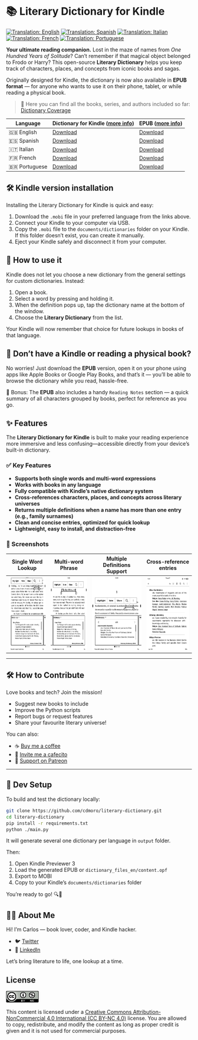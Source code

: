 # 📚 Literary Dictionary for Kindle

[![Translation: English](https://img.shields.io/badge/translation-en-blue.svg)](README.md)
[![Translation: Spanish](https://img.shields.io/badge/translation-es-red.svg)](README.es.md)
[![Translation: Italian](https://img.shields.io/badge/translation-it-green.svg)](README.it.md)
[![Translation: French](https://img.shields.io/badge/translation-fr-darkblue.svg)](README.fr.md)
[![Translation: Portuguese](https://img.shields.io/badge/translation-pt-yellow.svg)](README.pt.md)

**Your ultimate reading companion.**
Lost in the maze of names from _One Hundred Years of Solitude_? Can’t remember if that magical object belonged to Frodo or Harry? This open-source **Literary Dictionary** helps you keep track of characters, places, and concepts from iconic books and sagas.

Originally designed for Kindle, the dictionary is now also available in **EPUB format** — for anyone who wants to use it on their phone, tablet, or while reading a physical book.

> 📖 Here you can find all the books, series, and authors included so far: [Dictionary Coverage](./Dictionary_Coverage.md)

|Language| Dictionary for Kindle ([more info](#️-kindle-version-installation)) | EPUB ([more info](#-dont-have-a-kindle-or-reading-a-physical-book)) |
|---|---|---|
|🇬🇧 English|[Download](https://github.com/cdmoro/literary-dictionary/releases/download/v1.2.0/Bonadeo.Carlos.-.Literary.Dictionary.EN.v1.2.0.mobi)|[Download](https://github.com/cdmoro/literary-dictionary/releases/download/v1.2.0/Bonadeo.Carlos.-.Literary.Dictionary.EN.v1.2.0.epub)|
|🇪🇸 Spanish|[Download](https://github.com/cdmoro/literary-dictionary/releases/download/v1.2.0/Bonadeo.Carlos.-.Diccionario.Literario.ES.v1.2.0.mobi)|[Download](https://github.com/cdmoro/literary-dictionary/releases/download/v1.2.0/Bonadeo.Carlos.-.Diccionario.Literario.ES.v1.2.0.epub)|
|🇮🇹 Italian|[Download](https://github.com/cdmoro/literary-dictionary/releases/download/v1.2.0/Bonadeo.Carlos.-.Dizionario.Letterario.IT.v1.2.0.mobi)|[Download](https://github.com/cdmoro/literary-dictionary/releases/download/v1.2.0/Bonadeo.Carlos.-.Dizionario.Letterario.IT.v1.2.0.epub)|
|🇫🇷 French|[Download](https://github.com/cdmoro/literary-dictionary/releases/download/v1.2.0/Bonadeo.Carlos.-.Dictionnaire.Litteraire.FR.v1.2.0.mobi)|[Download](https://github.com/cdmoro/literary-dictionary/releases/download/v1.2.0/Bonadeo.Carlos.-.Dictionnaire.Litteraire.FR.v1.2.0.epub)|
|🇧🇷 Portuguese|[Download](https://github.com/cdmoro/literary-dictionary/releases/download/v1.2.0/Bonadeo.Carlos.-.Dicionario.Literario.PT.v1.2.0.mobi)|[Download](https://github.com/cdmoro/literary-dictionary/releases/download/v1.2.0/Bonadeo.Carlos.-.Dicionario.Literario.PT.v1.2.0.epub)|

## 🛠️ Kindle version installation

Installing the Literary Dictionary for Kindle is quick and easy:

1. Download the `.mobi` file in your preferred language from the links above.
1. Connect your Kindle to your computer via USB.
1. Copy the `.mobi` file to the `documents/dictionaries` folder on your Kindle. If this folder doesn’t exist, you can create it manually.
1. Eject your Kindle safely and disconnect it from your computer.

## 🧭 How to use it

Kindle does not let you choose a new dictionary from the general settings for custom dictionaries. Instead:

1. Open a book.
1. Select a word by pressing and holding it.
1. When the definition pops up, tap the dictionary name at the bottom of the window.
1. Choose the **Literary Dictionary** from the list.

Your Kindle will now remember that choice for future lookups in books of that language.

## 📱 Don’t have a Kindle or reading a physical book?

No worries!
Just download the __EPUB__ version, open it on your phone using apps like Apple Books or Google Play Books, and that’s it — you’ll be able to browse the dictionary while you read, hassle-free.

📌 Bonus: The __EPUB__ also includes a handy `Reading Notes` section — a quick summary of all characters grouped by books, perfect for reference as you go.

## ✨ Features

The **Literary Dictionary for Kindle** is built to make your reading experience more immersive and less confusing—accessible directly from your device’s built-in dictionary.

### ✅ Key Features

- **Supports both single words and multi-word expressions**
- **Works with books in any language**
- **Fully compatible with Kindle’s native dictionary system**
- **Cross-references characters, places, and concepts across literary universes**
- **Returns multiple definitions when a name has more than one entry (e.g., family surnames)**
- **Clean and concise entries, optimized for quick lookup**
- **Lightweight, easy to install, and distraction-free**

### 📸 Screenshots

| Single Word Lookup | Multi-word Phrase | Multiple Definitions Support | Cross-reference entries |
|:--------------------:|:-------------------:|:---------------------------:|:---------:|
|<img src="./screenshots/en/01_definition.png" height="200px">|<img src="./screenshots/en/02_definition_group_of_words.png" height="200px">|<img src="./screenshots/en/03_multiple_definitions.png" height="200px">|<img src="./screenshots/en/04_dict.png" height="200px">|

---

## 🛠️ How to Contribute

Love books and tech? Join the mission!

- Suggest new books to include
- Improve the Python scripts
- Report bugs or request features
- Share your favourite literary universe!

You can also:
- ☕ [Buy me a coffee](https://buymeacoffee.com/cdmoro)
- 🧉 [Invite me a cafecito](http://cafecito.app/cdmoro)
- 🎁 [Support on Patreon](https://patreon.com/cdmoro)

---

## 🧪 Dev Setup

To build and test the dictionary locally:

```bash
git clone https://github.com/cdmoro/literary-dictionary.git
cd literary-dictionary
pip install -r requirements.txt
python ./main.py
```

It will generate several one dictionary per language in `output` folder.

Then:

1. Open Kindle Previewer 3
1. Load the generated EPUB or `dictionary_files_en/content.opf`
1. Export to MOBI
1. Copy to your Kindle’s `documents/dictionaries` folder

You’re ready to go! 🔍📖

## 🙋‍♂️ About Me

Hi! I’m Carlos — book lover, coder, and Kindle hacker.

- 🐦 [Twitter](https://twitter.com/CarlosBonadeo)
- 💼 [LinkedIn](https://www.linkedin.com/in/cdbonadeo/)

Let’s bring literature to life, one lookup at a time.

## License

![CC BY-NC-SA](assets/cc_banner.png)

This content is licensed under a [Creative Commons Attribution-NonCommercial 4.0 International (CC BY-NC 4.0)](https://creativecommons.org/licenses/by-nc/4.0/) license. You are allowed to copy, redistribute, and modify the content as long as proper credit is given and it is not used for commercial purposes.
